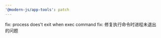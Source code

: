 ```yaml
---
'@modern-js/app-tools': patch
---
```


fix: process does't exit when exec command
fix: 修复执行命令时进程未退出的问题
